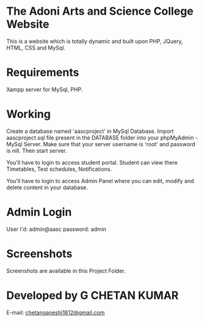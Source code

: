 # The Adoni Arts and Science College Website
  This is a website which is totally dynamic and built upon PHP, JQuery, HTML, CSS and MySql.

# Requirements
  Xampp server for MySql, PHP.

# Working
  Create a database named 'aascproject' in MySql Database.
  Import aascproject.sql file present in the DATABASE folder into your phpMyAdmin - MySql Server.
  Make sure that your server username is 'root' and password is nill.
  Then start server.
  
  You'll have to login to access student portal.
  Student can view there Timetables, Test schedules, Notifications.
  
  You'll have to login to access Admin Panel where you can edit, modify and delete content in your database.
  
# Admin Login
  User I'd:  admin@aasc
  password:  admin
  
# Screenshots
  Screenshots are available in this Project Folder.
  
# Developed by G CHETAN KUMAR
  E-mail: chetanganeshi1812@gmail.com 
